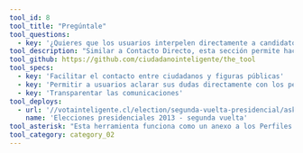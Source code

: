 ```yaml
---
tool_id: 8
tool_title: "Pregúntale"
tool_questions:
  - key: '¿Quieres que los usuarios interpelen directamente a candidatos, corporaciones, entidades de gobierno?'
tool_description: "Similar a Contacto Directo, esta sección permite hacer llegar las consultas de los ciudadanos a los personajes de los Perfiles Transparentes."
tool_github: https://github.com/ciudadanointeligente/the_tool
tool_specs:
  - key: 'Facilitar el contacto entre ciudadanos y figuras públicas'
  - key: 'Permitir a usuarios aclarar sus dudas directamente con los personajes'
  - key: 'Transparentar las comunicaciones'
tool_deploys:
  - url: '//votainteligente.cl/election/segunda-vuelta-presidencial/ask'
    name: 'Elecciones presidenciales 2013 - segunda vuelta'
tool_asterisk: "Esta herramienta funciona como un anexo a los Perfiles Transparentes"
tool_category: category_02
---
```

